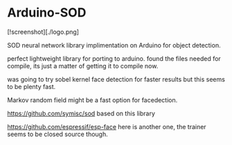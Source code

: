 # Arduino-SOD
[!screenshot][./logo.png]

SOD neural network library implimentation on Arduino for object detection.

perfect lightweight library for porting to arduino.  found the files needed for compile, its just a matter of getting it to compile now.

was going to try sobel kernel face detection for faster results but this seems to be plenty fast.

Markov random field might be a fast option for facedection.

https://github.com/symisc/sod based on this library

https://github.com/espressif/esp-face here is another one, the trainer seems to be closed source though.
